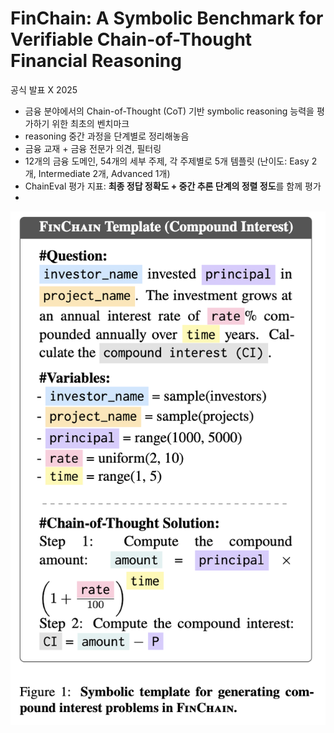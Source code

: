 # FinChain: A Symbolic Benchmark for Verifiable Chain-of-Thought Financial Reasoning
공식 발표 X 2025

- 금융 분야에서의 Chain-of-Thought (CoT) 기반 symbolic reasoning 능력을 평가하기 위한 최초의 벤치마크
- reasoning 중간 과정을 단계별로 정리해놓음
- 금융 교재 + 금융 전문가 의견, 필터링
- 12개의 금융 도메인, 54개의 세부 주제, 각 주제별로 5개 템플릿 (난이도: Easy 2개, Intermediate 2개, Advanced 1개)
- ChainEval 평가 지표: **최종 정답 정확도 + 중간 추론 단계의 정렬 정도**를 함께 평가
- 
![](<./Images/Pasted image 20250723040334.png>)



